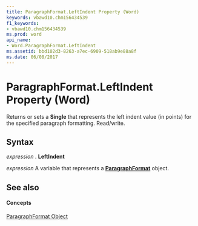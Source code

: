 ```yaml
---
title: ParagraphFormat.LeftIndent Property (Word)
keywords: vbawd10.chm156434539
f1_keywords:
- vbawd10.chm156434539
ms.prod: word
api_name:
- Word.ParagraphFormat.LeftIndent
ms.assetid: bbd102d3-8263-a7ec-6909-518ab9e88a8f
ms.date: 06/08/2017
---
```



# ParagraphFormat.LeftIndent Property (Word)

Returns or sets a **Single** that represents the left indent value (in points) for the specified paragraph formatting. Read/write.


## Syntax

 _expression_ . **LeftIndent**

 _expression_ A variable that represents a **[ParagraphFormat](paragraphformat-object-word.md)** object.


## See also


#### Concepts


[ParagraphFormat Object](paragraphformat-object-word.md)

